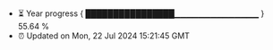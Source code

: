 - ⏳ Year progress { ████████████████▁▁▁▁▁▁▁▁▁▁▁▁▁▁ } 55.64 %
- ⏰ Updated on Mon, 22 Jul 2024 15:21:45 GMT

